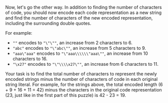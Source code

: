 Now, let's go the other way. In addition to finding the
number of characters of code, you should now encode each
code representation as a new string and find the number of
characters of the new encoded representation, including the
surrounding double quotes.

For example:

* `""` encodes to `"\"\""`, an increase from 2 characters to 6.
* `"abc"` encodes to `"\"abc\""`, an increase from 5
  characters to 9.
* `"aaa\"aaa"` encodes to `"\"aaa\\\\\\"aaa\""`, an increase
  from 10 characters to 16.
* `"\x27"` encodes to `"\"\\\\x27\""`, an increase from 6
  characters to 11.

Your task is to find the total number of characters to
represent the newly encoded strings minus the number of
characters of code in each original string literal. For
example, for the strings above, the total encoded length
(6 + 9 + 16 + 11 = 42) minus the characters in the original
code representation (23, just like in the first part of this
puzzle) is 42 - 23 = 19.
